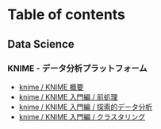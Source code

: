 # Table of contents
## Data Science
### KNIME - データ分析プラットフォーム

* [knime / KNIME 概要](data-science/knime/index.md)
* [knime / KNIME 入門編 / 前処理](data-science/knime/knime-1.md)
* [knime / KNIME 入門編 / 探索的データ分析](data-science/knime/knime-2.md)
* [knime / KNIME 入門編 / クラスタリング](data-science/knime/knime-3.md)
